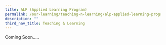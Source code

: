 ```yaml
---
title: ALP (Applied Learning Program)
permalink: /our-learning/teaching-n-learning/alp-applied-learning-program/
description: ""
third_nav_title: Teaching & Learning
---
```

<p>Coming Soon.....</p>
